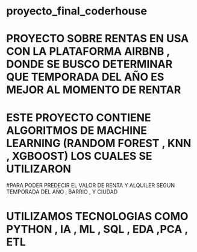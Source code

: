 # proyecto_final_coderhouse

# PROYECTO SOBRE RENTAS EN USA CON LA PLATAFORMA AIRBNB , DONDE SE BUSCO DETERMINAR QUE TEMPORADA DEL AÑO ES MEJOR AL MOMENTO DE RENTAR

# ESTE PROYECTO CONTIENE  ALGORITMOS DE MACHINE LEARNING (RANDOM FOREST , KNN , XGBOOST) LOS CUALES SE UTILIZARON

#PARA PODER PREDECIR EL VALOR DE RENTA Y ALQUILER SEGUN TEMPORADA DEL AÑO , BARRIO , Y CIUDAD

# UTILIZAMOS TECNOLOGIAS COMO PYTHON , IA , ML , SQL , EDA ,PCA , ETL
